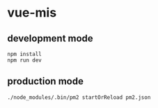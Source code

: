 # vue-mis

## development mode

```
npm install
npm run dev
```


## production mode
```
./node_modules/.bin/pm2 startOrReload pm2.json
```


